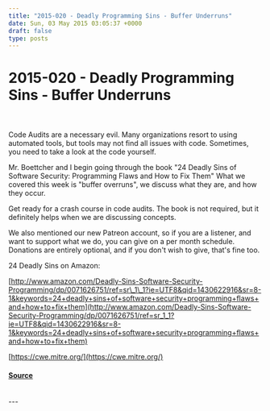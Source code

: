 ```yaml
---
title: "2015-020 - Deadly Programming Sins - Buffer Underruns"
date: Sun, 03 May 2015 03:05:37 +0000
draft: false
type: posts
---
```

# 2015-020 - Deadly Programming Sins - Buffer Underruns

<br/>

<br/>
Code Audits are a necessary evil. Many organizations resort to using automated tools, but tools may not find all issues with code. Sometimes, you need to take a look at the code yourself. 

Mr. Boettcher and I begin going through the book "24 Deadly Sins of Software Security: Programming Flaws and How to Fix Them" What we covered this week is "buffer overruns", we discuss what they are, and how they occur.

Get ready for a crash course in code audits. The book is not required, but it definitely helps when we are discussing concepts.

We also mentioned our new Patreon account, so if you are a listener, and want to support what we do, you can give on a per month schedule. Donations are entirely optional, and if you don't wish to give, that's fine too.

24 Deadly Sins on Amazon:

[http://www.amazon.com/Deadly-Sins-Software-Security-Programming/dp/0071626751/ref=sr\_1\_1?ie=UTF8&qid=1430622916&sr=8-1&keywords=24+deadly+sins+of+software+security+programming+flaws+and+how+to+fix+them](http://www.amazon.com/Deadly-Sins-Software-Security-Programming/dp/0071626751/ref=sr_1_1?ie=UTF8&qid=1430622916&sr=8-1&keywords=24+deadly+sins+of+software+security+programming+flaws+and+how+to+fix+them)

[https://cwe.mitre.org/](https://cwe.mitre.org/)

#### [Source](https://traffic.libsyn.com/secure/brakeingsecurity/2015-019-buffer_overruns.mp3)

<br/>
---
